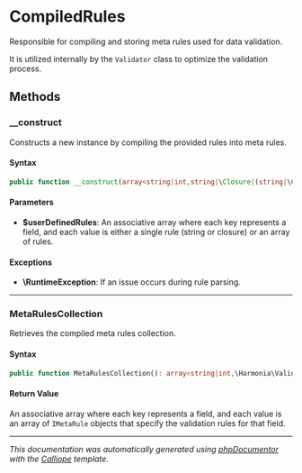 # CompiledRules

Responsible for compiling and storing meta rules used for data validation.

It is utilized internally by the `Validator` class to optimize the validation
process.

## Methods

### __construct

Constructs a new instance by compiling the provided rules into meta rules.

#### Syntax

```php
public function __construct(array<string|int,string|\Closure|(string|\Closure)[]> $userDefinedRules)
```

#### Parameters

- **$userDefinedRules**: An associative array where each key represents a field, and each value is either a single rule (string or closure) or an array of rules.

#### Exceptions

- **\RuntimeException**: If an issue occurs during rule parsing.

---

### MetaRulesCollection

Retrieves the compiled meta rules collection.

#### Syntax

```php
public function MetaRulesCollection(): array<string|int,\Harmonia\Validation\IMetaRule[]>
```

#### Return Value

An associative array where each key represents a field, and each value is an array of `IMetaRule` objects that specify the validation rules for that field.

---

*This documentation was automatically generated using [phpDocumentor](http://www.phpdoc.org/) with the [Calliope](https://github.com/DaphneWebFramework/Calliope) template.*
